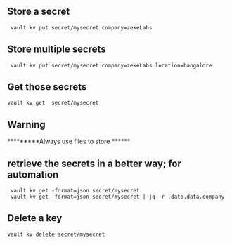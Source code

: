 
## Store a secret 
     vault kv put secret/mysecret company=zekeLabs
     

## Store multiple secrets
     vault kv put secret/mysecret company=zekeLabs location=bangalore
   
## Get those secrets 
    vault kv get  secret/mysecret
    
## Warning 
*********Always use files to store ******

## retrieve the secrets in a better way; for automation

     vault kv get -format=json secret/mysecret
     vault kv get -format=json secret/mysecret | jq -r .data.data.company
     
     
## Delete a key 

    vault kv delete secret/mysecret  
    
    


